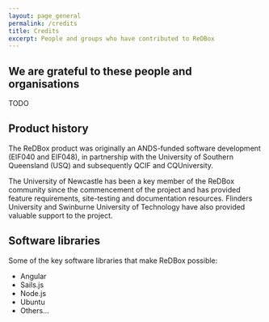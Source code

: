 ```yaml
---
layout: page_general
permalink: /credits
title: Credits
excerpt: People and groups who have contributed to ReDBox
---
```


## We are grateful to these people and organisations

TODO

## Product history

The ReDBox product was originally an ANDS-funded software development (EIF040 and EIF048), in partnership with the University of Southern Queensland (USQ) and subsequently QCIF and CQUniversity.

The University of Newcastle has been a key member of the ReDBox community since the commencement of the project and has provided feature requirements, site-testing and documentation resources. Flinders University and Swinburne University of Technology have also provided valuable support to the project.

## Software libraries

Some of the key software libraries that make ReDBox possible:

- Angular
- Sails.js
- Node.js
- Ubuntu
- Others...
